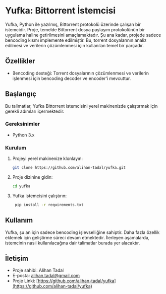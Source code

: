# Yufka: Bittorrent İstemcisi

Yufka, Python ile yazılmış, Bittorrent protokolü üzerinde çalışan bir istemcidir. Proje, temelde Bittorrent dosya paylaşım protokolünün bir uygulama haline getirilmesini amaçlamaktadır. Şu ana kadar, projede sadece bencoding kısmı implemente edilmiştir. Bu, torrent dosyalarının analiz edilmesi ve verilerin çözümlenmesi için kullanılan temel bir parçadır.

## Özellikler

- Bencoding desteği: Torrent dosyalarının çözümlenmesi ve verilerin işlenmesi için bencoding decoder ve encoder'i mevcuttur.

## Başlangıç

Bu talimatlar, Yufka Bittorrent istemcisini yerel makinenizde çalıştırmak için gerekli adımları içermektedir.

### Gereksinimler

- Python 3.x

### Kurulum

1. Projeyi yerel makinenize klonlayın:
   ```bash
   git clone https://github.com/alihan-tadal/yufka.git
   ```
2. Proje dizinine gidin:
   ```bash
   cd yufka
   ```
3. Yufka istemcisini çalıştırın:
   ```bash
    pip install -r requirements.txt
   ```

## Kullanım

Yufka, şu an için sadece bencoding işlevselliğine sahiptir. Daha fazla özellik eklemek için geliştirme süreci devam etmektedir. İlerleyen aşamalarda, istemcinin nasıl kullanılacağına dair talimatlar burada yer alacaktır.

## İletişim

- Proje sahibi: Alihan Tadal
- E-posta: alihan.tadal@gmail.com
- Proje Linki: [https://github.com/alihan-tadal/yufka](https://github.com/alihan-tadal/yufka)

